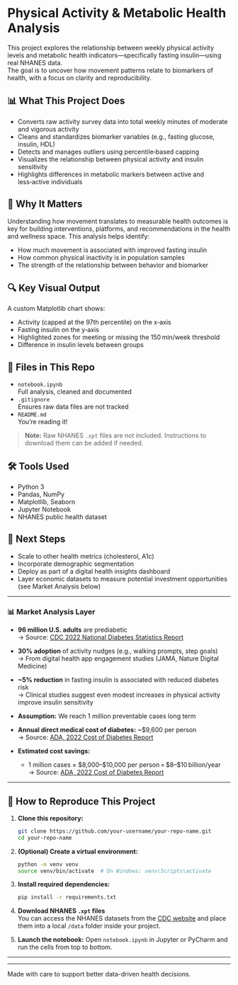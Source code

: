# Physical Activity & Metabolic Health Analysis

This project explores the relationship between weekly physical activity levels and metabolic health indicators—specifically fasting insulin—using real NHANES data.  
The goal is to uncover how movement patterns relate to biomarkers of health, with a focus on clarity and reproducibility.

## 📊 What This Project Does

- Converts raw activity survey data into total weekly minutes of moderate and vigorous activity  
- Cleans and standardizes biomarker variables (e.g., fasting glucose, insulin, HDL)  
- Detects and manages outliers using percentile‑based capping  
- Visualizes the relationship between physical activity and insulin sensitivity  
- Highlights differences in metabolic markers between active and less‑active individuals  

## 🧠 Why It Matters

Understanding how movement translates to measurable health outcomes is key for building interventions, platforms, and recommendations in the health and wellness space. This analysis helps identify:

- How much movement is associated with improved fasting insulin  
- How common physical inactivity is in population samples  
- The strength of the relationship between behavior and biomarker  

## 🔍 Key Visual Output

A custom Matplotlib chart shows:

- Activity (capped at the 97th percentile) on the x‑axis  
- Fasting insulin on the y‑axis  
- Highlighted zones for meeting or missing the 150 min/week threshold  
- Difference in insulin levels between groups  

## 📁 Files in This Repo

- `notebook.ipynb`  
  Full analysis, cleaned and documented  
- `.gitignore`  
  Ensures raw data files are not tracked  
- `README.md`  
  You’re reading it!

> **Note:** Raw NHANES `.xpt` files are not included. Instructions to download them can be added if needed.

## 🛠 Tools Used

- Python 3  
- Pandas, NumPy  
- Matplotlib, Seaborn  
- Jupyter Notebook  
- NHANES public health dataset  

## 🧭 Next Steps

- Scale to other health metrics (cholesterol, A1c)  
- Incorporate demographic segmentation  
- Deploy as part of a digital health insights dashboard  
- Layer economic datasets to measure potential investment opportunities (see Market Analysis below)  

---

### 📊 Market Analysis Layer

- **96 million U.S. adults** are prediabetic  
  → Source: [CDC 2022 National Diabetes Statistics Report](https://www.cdc.gov/diabetes/data/statistics-report/index.html)

- **30% adoption** of activity nudges (e.g., walking prompts, step goals)  
  → From digital health app engagement studies (JAMA, Nature Digital Medicine)

- **~5% reduction** in fasting insulin is associated with reduced diabetes risk  
  → Clinical studies suggest even modest increases in physical activity improve insulin sensitivity

- **Assumption:** We reach 1 million preventable cases long term  

- **Annual direct medical cost of diabetes:** ~$9,600 per person  
  → Source: [ADA, 2022 Cost of Diabetes Report](https://diabetesjournals.org/care/article/46/4/454/148746)

- **Estimated cost savings:**  
  - 1 million cases × \$8,000–\$10,000 per person = \$8–\$10 billion/year  
  → Source: [ADA, 2022 Cost of Diabetes Report](https://diabetesjournals.org/care/article/46/4/454/148746)

---

## 🧪 How to Reproduce This Project

1. **Clone this repository:**  
   ```bash
   git clone https://github.com/your-username/your-repo-name.git
   cd your-repo-name


2. **(Optional) Create a virtual environment:**
   ```bash
   python -m venv venv
   source venv/bin/activate  # On Windows: venv\Scripts\activate
   ```

3. **Install required dependencies:**
   ```bash
   pip install -r requirements.txt
   ```

4. **Download NHANES `.xpt` files**  
   You can access the NHANES datasets from the [CDC website](https://wwwn.cdc.gov/nchs/nhanes/) and place them into a local `/data` folder inside your project.

5. **Launch the notebook:**
   Open `notebook.ipynb` in Jupyter or PyCharm and run the cells from top to bottom.

---

---

Made with care to support better data-driven health decisions.